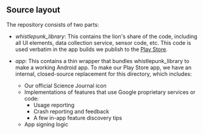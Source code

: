 ## Source layout

The repository consists of two parts:

* *whistlepunk_library*: This contains the lion's share of the code, including all UI elements,
data collection service, sensor code, etc.  This code is used verbatim in the app builds we publish
to the [Play Store](https://play.google.com/store/apps/details?id=com.google.android.apps.forscience.whistlepunk&hl=en).

* *app*: This contains a thin wrapper that bundles whistlepunk_library to make a working Android
  app.  To make our Play Store app, we have an internal, closed-source replacement for this
  directory, which includes:
  * Our official Science Journal icon
  * Implementations of features that use Google proprietary services or code:
    * Usage reporting
    * Crash reporting and feedback
    * A few in-app feature discovery tips
  * App signing logic


